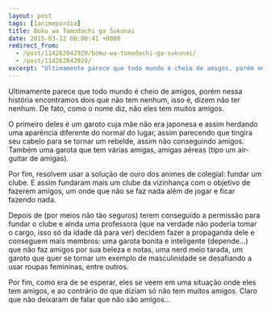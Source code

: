 ```yaml
---
layout: post
tags: [1animepordia]
title: Boku wa Tomodachi ga Sukunai
date: 2015-03-22 00:00:41 +0000
redirect_from:
  - /post/114262042920/boku-wa-tomodachi-ga-sukunai/
  - /post/114262042920/
excerpt: "Ultimamente parece que todo mundo é cheio de amigos, porém nessa história encontramos dois que não tem nenhum, isso é, dizem não ter nenhum. De fato, como o nome diz, não eles tem muitos amigos.<br>"
---
```


Ultimamente parece que todo mundo é cheio de amigos, porém nessa
história encontramos dois que não tem nenhum, isso é, dizem não ter
nenhum. De fato, como o nome diz, não eles tem muitos amigos.

O primeiro deles é um garoto cuja mãe não era japonesa e assim herdando
uma aparência diferente do normal do lugar, assim parecendo que tingira
seu cabelo para se tornar um rebelde, assim não conseguindo amigos.
Também uma garota que tem várias amigas, amigas aéreas (tipo um
air-guitar de amigas).

Por fim, resolvem usar a solução de ouro dos animes de colegial: fundar
um clube. E assim fundaram mais um clube da vizinhança com o objetivo de
fazerem amigos, um onde que não se faz nada além de jogar e ficar
fazendo nada.

Depois de (por meios não tão seguros) terem conseguido a permissão para
fundar o clube e ainda uma professora (que na verdade não poderia tomar
o cargo, isso só da idade dá para ver) decidem fazer a propaganda dele e
conseguem mais membros: uma garota bonita e inteligente (depende…) que
não faz amigos por sua beleza e notas, uma nerd meio tarada, um garoto
que quer se tornar um exemplo de masculinidade se desafiando a usar
roupas femininas, entre outros.

Por fim, como era de se esperar, eles se veem em uma situação onde eles
tem amigos, e ao contrário do que diziam só não tem muitos amigos. Claro
que não deixaram de falar que não são amigos…


